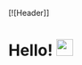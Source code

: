 [![Header]]
# Hello! <img src="https://raw.githubusercontent.com/MartinHeinz/MartinHeinz/master/wave.gif" width="30px">
